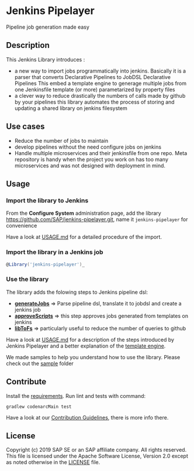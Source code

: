 # Jenkins Pipelayer

Pipeline job generation made easy

## Description

This Jenkins Library introduces :

- a new way to import jobs programmatically into jenkins.
  Basically it is a parser that converts Declarative Pipelines to JobDSL Declarative Pipelines
  This embed a template engine to generage multiple jobs from one Jenkinsfile template (or more) parametarized by property files
- a clever way to reduce drastically the numbers of calls made by github by your pipelines
  this library automates the process of storing and updating a shared library on jenkins filesystem

## Use cases

- Reduce the number of jobs to maintain
- develop pipelines without the need configure jobs on jenkins
- Handle multiple microservices and their jenkinsfile from one repo. Meta repository is handy when the project you work on has too many microservices and was not designed with deployment in mind.

## Usage

### Import the library to Jenkins

From the __Configure System__ administration page, add the library <https://github.com/SAP/jenkins-pipelayer.git>, name it 
`jenkins-pipelayer` for convenience

Have a look at [USAGE.md](https://github.com/SAP/jenkins-pipelayer/blob/master/USAGE.md#requirements) for a detailed procedure of the import.

### Import the library in a Jenkins job

```groovy
@Library('jenkins-pipelayer')_
```

### Use the library

The library adds the folowing steps to Jenkins pipeline dsl:

- [__generateJobs__](https://github.com/SAP/jenkins-pipelayer/blob/master/USAGE.md#generate-jobs) => Parse pipeline dsl, translate it to jobdsl and create a jenkins job
- [__approveScripts__](https://github.com/SAP/jenkins-pipelayer/blob/master/USAGE.md#approve-scripts) => this step approves jobs generated from templates on jenkins
- [__libToFs__](https://github.com/SAP/jenkins-pipelayer/blob/master/USAGE.md#host-shared-library-on-filesystem) => particularly useful to reduce the number of queries to github

Have a look at [USAGE.md](https://github.com/SAP/jenkins-pipelayer/blob/master/USAGE.md) for a description of the steps introduced by Jenkins Pipelayer and a better explanation of the [template engine](https://github.com/SAP/jenkins-pipelayer/blob/master/USAGE.md#template-engine).

We made samples to help you understand how to use the library. Please check out the [sample](https://github.com/SAP/jenkins-pipelayer/tree/master/sample) folder

## Contribute

Install the [requirements](https://github.com/SAP/jenkins-pipelayer/blob/master/USAGE.md#requirements). Run lint and tests with command:

```
gradlew codenarcMain test
```

Have a look at our [Contribution Guidelines](https://github.com/SAP/jenkins-pipelayer/blob/master/CONTRIBUTING.md), there is more info there.

## License

Copyright (c) 2019 SAP SE or an SAP affiliate company. All rights reserved. This file is licensed under the Apache Software License, Version 2.0 except as noted otherwise in the [LICENSE](https://github.com/SAP/jenkins-pipelayer/blob/master/LICENSE) file.
